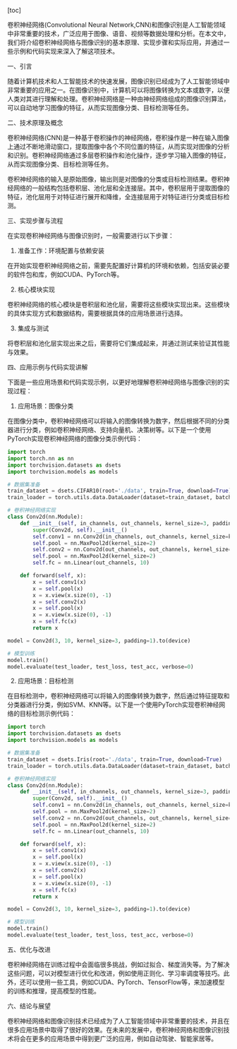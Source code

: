 
[toc]                    
                
                
卷积神经网络(Convolutional Neural Network,CNN)和图像识别是人工智能领域中非常重要的技术，广泛应用于图像、语音、视频等数据处理和分析。在本文中，我们将介绍卷积神经网络与图像识别的基本原理、实现步骤和实际应用，并通过一些示例和代码实现来深入了解这项技术。

一、引言

随着计算机技术和人工智能技术的快速发展，图像识别已经成为了人工智能领域中非常重要的应用之一。在图像识别中，计算机可以将图像转换为文本或数字，以便人类对其进行理解和处理。卷积神经网络是一种由神经网络组成的图像识别算法，可以自动地学习图像的特征，从而实现图像分类、目标检测等任务。

二、技术原理及概念

卷积神经网络(CNN)是一种基于卷积操作的神经网络，卷积操作是一种在输入图像上通过不断地滑动窗口，提取图像中各个不同位置的特征，从而实现对图像的分析和识别。卷积神经网络通过多层卷积操作和池化操作，逐步学习输入图像的特征，从而实现图像分类、目标检测等任务。

卷积神经网络的输入是原始图像，输出则是对图像的分类或目标检测结果。卷积神经网络的一般结构包括卷积层、池化层和全连接层。其中，卷积层用于提取图像的特征，池化层用于对特征进行展开和降维，全连接层用于对特征进行分类或目标检测。

三、实现步骤与流程

在实现卷积神经网络与图像识别时，一般需要进行以下步骤：

1. 准备工作：环境配置与依赖安装

在开始实现卷积神经网络之前，需要先配置好计算机的环境和依赖，包括安装必要的软件包和库，例如CUDA、PyTorch等。

2. 核心模块实现

卷积神经网络的核心模块是卷积层和池化层，需要将这些模块实现出来。这些模块的具体实现方式和数据结构，需要根据具体的应用场景进行选择。

3. 集成与测试

将卷积层和池化层实现出来之后，需要将它们集成起来，并通过测试来验证其性能与效果。

四、应用示例与代码实现讲解

下面是一些应用场景和代码实现示例，以更好地理解卷积神经网络与图像识别的实现过程：

1. 应用场景：图像分类

在图像分类中，卷积神经网络可以将输入的图像转换为数字，然后根据不同的分类器进行分类，例如卷积神经网络、支持向量机、决策树等。以下是一个使用PyTorch实现卷积神经网络的图像分类示例代码：
```python
import torch
import torch.nn as nn
import torchvision.datasets as dsets
import torchvision.models as models

# 数据集准备
train_dataset = dsets.CIFAR10(root='./data', train=True, download=True)
train_loader = torch.utils.data.DataLoader(dataset=train_dataset, batch_size=32, shuffle=True)

# 卷积神经网络实现
class Conv2d(nn.Module):
    def __init__(self, in_channels, out_channels, kernel_size=3, padding=1):
        super(Conv2d, self).__init__()
        self.conv1 = nn.Conv2d(in_channels, out_channels, kernel_size=kernel_size, padding=padding)
        self.pool = nn.MaxPool2d(kernel_size=2)
        self.conv2 = nn.Conv2d(out_channels, out_channels, kernel_size=3, padding=padding)
        self.pool = nn.MaxPool2d(kernel_size=2)
        self.fc = nn.Linear(out_channels, 10)

    def forward(self, x):
        x = self.conv1(x)
        x = self.pool(x)
        x = x.view(x.size(0), -1)
        x = self.conv2(x)
        x = self.pool(x)
        x = x.view(x.size(0), -1)
        x = self.fc(x)
        return x

model = Conv2d(3, 10, kernel_size=3, padding=1).to(device)

# 模型训练
model.train()
model.evaluate(test_loader, test_loss, test_acc, verbose=0)
```

2. 应用场景：目标检测

在目标检测中，卷积神经网络可以将输入的图像转换为数字，然后通过特征提取和分类器进行分类，例如SVM、KNN等。以下是一个使用PyTorch实现卷积神经网络的目标检测示例代码：
```python
import torch
import torchvision.datasets as dsets
import torchvision.models as models

# 数据集准备
train_dataset = dsets.Iris(root='./data', train=True, download=True)
train_loader = torch.utils.data.DataLoader(dataset=train_dataset, batch_size=32, shuffle=True)

# 卷积神经网络实现
class Conv2d(nn.Module):
    def __init__(self, in_channels, out_channels, kernel_size=3, padding=1):
        super(Conv2d, self).__init__()
        self.conv1 = nn.Conv2d(in_channels, out_channels, kernel_size=kernel_size, padding=padding)
        self.pool = nn.MaxPool2d(kernel_size=2)
        self.conv2 = nn.Conv2d(out_channels, out_channels, kernel_size=3, padding=padding)
        self.pool = nn.MaxPool2d(kernel_size=2)
        self.fc = nn.Linear(out_channels, 10)

    def forward(self, x):
        x = self.conv1(x)
        x = self.pool(x)
        x = x.view(x.size(0), -1)
        x = self.conv2(x)
        x = self.pool(x)
        x = x.view(x.size(0), -1)
        x = self.fc(x)
        return x

model = Conv2d(3, 10, kernel_size=3, padding=1).to(device)

# 模型训练
model.train()
model.evaluate(test_loader, test_loss, test_acc, verbose=0)
```

五、优化与改进

卷积神经网络在训练过程中会面临很多挑战，例如过拟合、梯度消失等。为了解决这些问题，可以对模型进行优化和改进，例如使用正则化、学习率调度等技巧。此外，还可以使用一些工具，例如CUDA、PyTorch、TensorFlow等，来加速模型的训练和推理，提高模型的性能。

六、结论与展望

卷积神经网络和图像识别技术已经成为了人工智能领域中非常重要的技术，并且在很多应用场景中取得了很好的效果。在未来的发展中，卷积神经网络和图像识别技术将会在更多的应用场景中得到更广泛的应用，例如自动驾驶、智能家居等。

